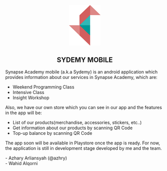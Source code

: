 <p align="center">
  <img src="https://github.com/azhry/sydemy-mobile/blob/master/assets/img/in_app_logo.png" width="100" /><br>
  <h2 align="center">SYDEMY MOBILE</h2>
</p>

Synapse Academy mobile (a.k.a Sydemy) is an android application which provides information about our services in Synapse Academy, which are:
- Weekend Programming Class
- Intensive Class
- Insight Workshop

Also, we have our own store which you can see in our app and the features in the app will be:
- List of our products(merchandise, accessories, stickers, etc..)
- Get information about our products by scanning QR Code
- Top-up balance by scanning QR Code

The app soon will be available in Playstore once the app is ready. For now, the application is still in development stage developed by me and the team.


\- Azhary Arliansyah (@azhry)<br>
\- Wahid Alqorni<br>
